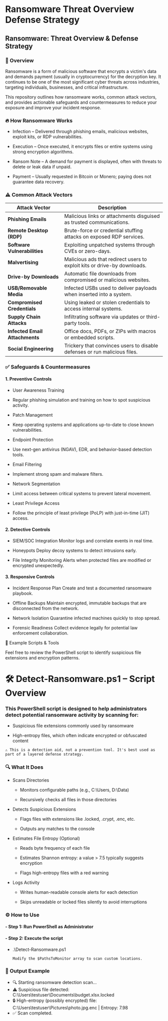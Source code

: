 # Ransomware Threat Overview Defense Strategy

## Ransomware: Threat Overview &amp; Defense Strategy

### 📌 Overview

Ransomware is a form of malicious software that encrypts a victim's data and demands payment (usually in cryptocurrency) for the decryption key. It continues to be one of the most significant cyber threats across industries, targeting individuals, businesses, and critical infrastructure.

This repository outlines how ransomware works, common attack vectors, and provides actionable safeguards and countermeasures to reduce your exposure and improve your incident response.

### 🔥 How Ransomware Works

  - Infection – Delivered through phishing emails, malicious websites, exploit kits, or RDP vulnerabilities.

  - Execution – Once executed, it encrypts files or entire systems using strong encryption algorithms.

  - Ransom Note – A demand for payment is displayed, often with threats to delete or leak data if unpaid.

  - Payment – Usually requested in Bitcoin or Monero; paying does not guarantee data recovery.

### ⚠️ Common Attack Vectors
| Attack Vector            | Description                                                                 |
|--------------------------|-----------------------------------------------------------------------------|
| **Phishing Emails**      | Malicious links or attachments disguised as trusted communications.         |
| **Remote Desktop (RDP)** | Brute-force or credential stuffing attacks on exposed RDP services.         |
| **Software Vulnerabilities** | Exploiting unpatched systems through CVEs or zero-days.                 |
| **Malvertising**         | Malicious ads that redirect users to exploit kits or drive-by downloads.   |
| **Drive-by Downloads**   | Automatic file downloads from compromised or malicious websites.            |
| **USB/Removable Media**  | Infected USBs used to deliver payloads when inserted into a system.         |
| **Compromised Credentials** | Using leaked or stolen credentials to access internal systems.           |
| **Supply Chain Attacks** | Infiltrating software via updates or third-party tools.                     |
| **Infected Email Attachments** | Office docs, PDFs, or ZIPs with macros or embedded scripts.           |
| **Social Engineering**   | Trickery that convinces users to disable defenses or run malicious files.   |


### ✅ Safeguards & Countermeasures
#### 1. Preventive Controls

 - User Awareness Training
  - Regular phishing simulation and training on how to spot suspicious activity.

 - Patch Management
  - Keep operating systems and applications up-to-date to close known vulnerabilities.

 - Endpoint Protection
  - Use next-gen antivirus (NGAV), EDR, and behavior-based detection tools.

 - Email Filtering
  - Implement strong spam and malware filters.

 - Network Segmentation
  - Limit access between critical systems to prevent lateral movement.

 - Least Privilege Access
  - Follow the principle of least privilege (PoLP) with just-in-time (JIT) access.

#### 2. Detective Controls

 - SIEM/SOC Integration
  Monitor logs and correlate events in real time.

 - Honeypots
  Deploy decoy systems to detect intrusions early.

 - File Integrity Monitoring
  Alerts when protected files are modified or encrypted unexpectedly.

#### 3. Responsive Controls

 - Incident Response Plan
   Create and test a documented ransomware playbook.

 - Offline Backups
   Maintain encrypted, immutable backups that are disconnected from the network.

 - Network Isolation
   Quarantine infected machines quickly to stop spread.

 - Forensic Readiness
   Collect evidence legally for potential law enforcement collaboration.

🧪 Example Scripts & Tools

   Feel free to review the PowerShell script to identify suspicious file extensions and encryption patterns.

# 🛠️ Detect-Ransomware.ps1 – Script Overview

### This PowerShell script is designed to help administrators detect potential ransomware activity by scanning for:

   - Suspicious file extensions commonly used by ransomware

   - High-entropy files, which often indicate encrypted or obfuscated content

    ⚠️ This is a detection aid, not a prevention tool. It's best used as part of a layered defense strategy.

### 🔍 What It Does

   - Scans Directories

        - Monitors configurable paths (e.g., C:\Users, D:\Data)

        - Recursively checks all files in those directories

   - Detects Suspicious Extensions

        - Flags files with extensions like .locked, .crypt, .enc, etc.

        - Outputs any matches to the console

   - Estimates File Entropy (Optional)

        - Reads byte frequency of each file

        - Estimates Shannon entropy: a value > 7.5 typically suggests encryption

        - Flags high-entropy files with a red warning

   - Logs Activity

        - Writes human-readable console alerts for each detection

        - Skips unreadable or locked files silently to avoid interruptions

### ⚙️ How to Use

  #### - Step 1: Run PowerShell as Administrator
  #### - Step 2: Execute the script
   - .\Detect-Ransomware.ps1

         Modify the $PathsToMonitor array to scan custom locations.

### 📁 Output Example

- 🔍 Starting ransomware detection scan...
- ⚠️ Suspicious file detected: C:\Users\testuser\Documents\budget.xlsx.locked
- 🔒 High-entropy (possibly encrypted) file: C:\Users\testuser\Pictures\photo.jpg.enc | Entropy: 7.98
- ✅ Scan completed.

